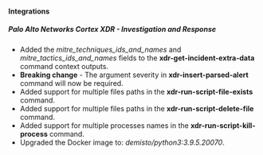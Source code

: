 
#### Integrations
##### Palo Alto Networks Cortex XDR - Investigation and Response
- Added the *mitre_techniques_ids_and_names* and *mitre_tactics_ids_and_names* fields to the **xdr-get-incident-extra-data** command context outputs.
- **Breaking change** - The argument severity in **xdr-insert-parsed-alert** command will now be required.
- Added support for multiple files paths in the **xdr-run-script-file-exists** command.
- Added support for multiple files paths in the **xdr-run-script-delete-file** command.
- Added support for multiple processes names in the **xdr-run-script-kill-process** command.
- Upgraded the Docker image to: *demisto/python3:3.9.5.20070*.